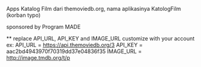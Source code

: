 Apps Katalog Film dari themoviedb.org, nama aplikasinya KatologFilm (korban typo)

sponsored by Program MADE

**
replace API_URL, API_KEY and IMAGE_URL customize with your account
ex:
API_URL = https://api.themoviedb.org/3
API_KEY = aac2bd4943970f70319dd37e04836f35
IMAGE_URL = http://image.tmdb.org/t/p
